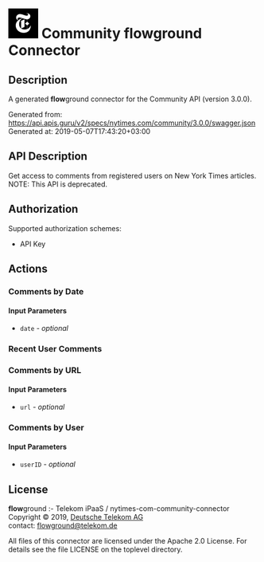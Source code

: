 # ![LOGO](logo.png) Community **flow**ground Connector

## Description

A generated **flow**ground connector for the Community API (version 3.0.0).

Generated from: https://api.apis.guru/v2/specs/nytimes.com/community/3.0.0/swagger.json<br/>
Generated at: 2019-05-07T17:43:20+03:00

## API Description

Get access to comments from registered users on New York Times articles.  NOTE: This API is deprecated.

## Authorization

Supported authorization schemes:
- API Key
## Actions

### Comments by Date

#### Input Parameters
* `date` - _optional_

### Recent User Comments

### Comments by URL

#### Input Parameters
* `url` - _optional_

### Comments by User

#### Input Parameters
* `userID` - _optional_

## License

**flow**ground :- Telekom iPaaS / nytimes-com-community-connector<br/>
Copyright © 2019, [Deutsche Telekom AG](https://www.telekom.de)<br/>
contact: flowground@telekom.de

All files of this connector are licensed under the Apache 2.0 License. For details
see the file LICENSE on the toplevel directory.
